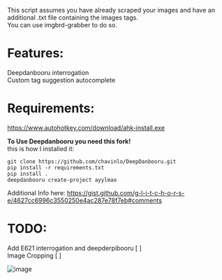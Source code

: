 This script assumes you have already scraped your images and have an additional .txt file containing the images tags.<br>
You can use imgbrd-grabber to do so.

# Features:
Deepdanbooru interrogation<br>
Custom tag suggestion autocomplete<br>

# Requirements:
https://www.autohotkey.com/download/ahk-install.exe

**To Use Deepdanbooru you need this fork!**<br>
this is how I installed it:
```
git clone https://github.com/chavinlo/DeepDanbooru.git
pip install -r requirements.txt
pip install . 
deepdanbooru create-project ayylmao
```
Additional Info here:
https://gist.github.com/g-l-i-t-c-h-o-r-s-e/4627cc6996c3550250e4ac287e78f7eb#comments


# TODO:<br>
Add E621 interrogation and deepderpibooru [ ]<br>
Image Cropping [ ]<br>

![image](https://user-images.githubusercontent.com/17163949/198736028-23d09823-f478-4346-90d8-1b73afeb109c.png)
